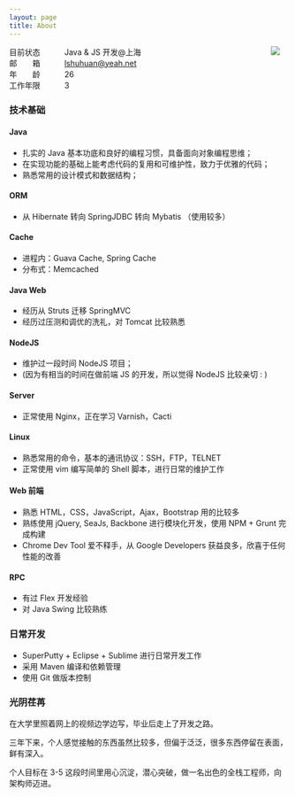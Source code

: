 ```yaml
---
layout: page
title: About
---
```


<style type="text/css">
  .resume dt, dd {
    display: inline-block;
  }
  .resume img {
    float: right;
    margin-right: 1em;
  }
  .resume dt span {
    width: 2em;
    display: inline-block;
  }
</style>
<div class="message resume">
  <img src="http://neitui123-data.stor.sinaapp.com/neitui/photo/75460/photo_resume.png" />
  <dl>
    <dt>目前状态</dt>
    <dd>Java &amp; JS 开发@上海</dd><br>
    <dt>邮<span></span>箱</dt>
    <dd><a href="mailto:lshuhuan@yeah.net">lshuhuan@yeah.net</a></dd><br>
    <dt>年<span></span>龄</dt>
    <dd>26</dd><br>
    <dt>工作年限</dt>
    <dd>3</dd>
  </dl>
  <h3>技术基础</h3>
  <h4>Java</h4>
  <ul>
    <li>扎实的 Java 基本功底和良好的编程习惯，具备面向对象编程思维；</li>
    <li>在实现功能的基础上能考虑代码的复用和可维护性，致力于优雅的代码；</li>
    <li>熟悉常用的设计模式和数据结构；</li>
  </ul>
  <h4>ORM</h4>
  <ul>
    <li>从 Hibernate 转向 SpringJDBC 转向 Mybatis （使用较多） </li>
  </ul>
  <h4>Cache</h4>
  <ul>
    <li>进程内：Guava Cache, Spring Cache</li>
    <li>分布式：Memcached</li>
  </ul>
  <h4>Java Web</h4>
  <ul>
    <li>经历从 Struts 迁移 SpringMVC</li>
    <li>经历过压测和调优的洗礼，对 Tomcat 比较熟悉</li>
  </ul>
  <h4>NodeJS</h4>
  <ul>
    <li>维护过一段时间 NodeJS 项目；</li>
    <li>(因为有相当的时间在做前端 JS 的开发，所以觉得 NodeJS 比较亲切 : )</li>
  </ul>
  <h4>Server</h4>
  <ul>
    <li>正常使用 Nginx，正在学习 Varnish，Cacti</li>
  </ul>
  <h4>Linux</h4>
  <ul>
    <li>熟悉常用的命令，基本的通讯协议：SSH，FTP，TELNET</li>
    <li>正常使用 vim 编写简单的 Shell 脚本，进行日常的维护工作</li>
  </ul>
  <h4>Web 前端</h4>
  <ul>
    <li>熟悉 HTML，CSS，JavaScript，Ajax，Bootstrap 用的比较多</li>
    <li>熟练使用 jQuery, SeaJs, Backbone 进行模块化开发，使用 NPM + Grunt 完成构建</li>
    <li>Chrome Dev Tool 爱不释手，从 Google Developers 获益良多，欣喜于任何性能的改善</li>
  </ul>
  <h4>RPC</h4>
  <ul>
    <li>有过 Flex 开发经验</li>
    <li>对 Java Swing 比较熟练</li>
  </ul>
  <h3>日常开发</h3>
  <ul>
    <li>SuperPutty + Eclipse + Sublime 进行日常开发工作</li>
    <li>采用 Maven 编译和依赖管理</li>
    <li>使用 Git 做版本控制</li>
  </ul>
  <h3>光阴荏苒</h3>
  <p>在大学里照着网上的视频边学边写，毕业后走上了开发之路。</p>
  <p>三年下来，个人感觉接触的东西虽然比较多，但偏于泛泛，很多东西停留在表面，鲜有深入。</p>
  <p>个人目标在 3-5 这段时间里用心沉淀，潜心突破，做一名出色的全栈工程师，向架构师迈进。</p>
</div>
